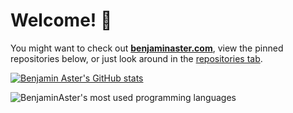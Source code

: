 
# Welcome! 👋

You might want to check out **[benjaminaster.com](https://benjaminaster.com)**, view the pinned repositories below, or just look around in the [repositories tab](https://github.com/BenjaminAster?tab=repositories).

[<picture>
	<source media="(prefers-color-scheme: light)" srcset="https://github-readme-stats.vercel.app/api?username=BenjaminAster&show_icons=true&theme=default&hide_border=true" />
	<img alt="Benjamin Aster's GitHub stats" src="https://github-readme-stats.vercel.app/api?username=BenjaminAster&show_icons=true&theme=github_dark&hide_border=true" />
</picture>](https://github.com/BenjaminAster#:~:text=contributions%20in%20the%20last%20year)

<picture>
	<source media="(prefers-color-scheme: light)" srcset="https://github-readme-stats.vercel.app/api/top-langs/?username=BenjaminAster&layout=compact&theme=default&hide_border=true" />
	<img alt="BenjaminAster's most used programming languages" src="https://github-readme-stats.vercel.app/api/top-langs/?username=BenjaminAster&layout=compact&theme=github_dark&hide_border=true" />
</picture>



<!--

**BenjaminAster/BenjaminAster** is a ✨ _special_ ✨ repository because its `README.md` (this file) appears on your GitHub profile.

Here are some ideas to get you started:

- 🔭 I’m currently working on ...
- 🌱 I’m currently learning ...
- 👯 I’m looking to collaborate on ...
- 🤔 I’m looking for help with ...
- 💬 Ask me about ...
- 📫 How to reach me: ...
- 😄 Pronouns: ...
- ⚡ Fun fact: ...

-->

